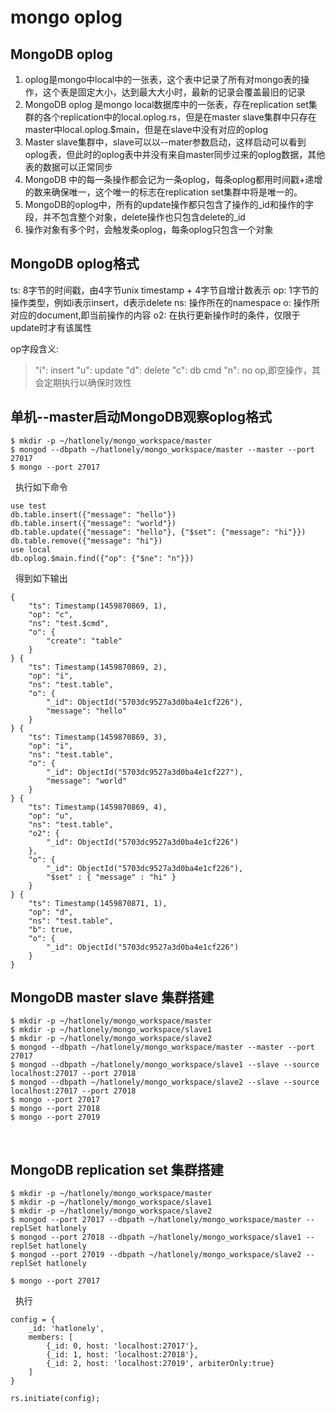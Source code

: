 # mongo oplog

## MongoDB oplog

1. oplog是mongo中local中的一张表，这个表中记录了所有对mongo表的操作，这个表是固定大小，达到最大大小时，最新的记录会覆盖最旧的记录
2. MongoDB oplog 是mongo local数据库中的一张表，存在replication set集群的各个replication中的local.oplog.rs，但是在master slave集群中只存在master中local.oplog.$main，但是在slave中没有对应的oplog
3. Master slave集群中，slave可以以--mater参数启动，这样启动可以看到oplog表，但此时的oplog表中并没有来自master同步过来的oplog数据，其他表的数据可以正常同步
4. MongoDB 中的每一条操作都会记为一条oplog，每条oplog都用时间戳+递增的数来确保唯一，这个唯一的标志在replication set集群中将是唯一的。
5. MongoDB的oplog中，所有的update操作都只包含了操作的_id和操作的字段，并不包含整个对象，delete操作也只包含delete的_id
6. 操作对象有多个时，会触发条oplog，每条oplog只包含一个对象

## MongoDB oplog格式

ts: 8字节的时间戳，由4字节unix timestamp + 4字节自增计数表示
op: 1字节的操作类型，例如i表示insert，d表示delete
ns: 操作所在的namespace
o: 操作所对应的document,即当前操作的内容
o2: 在执行更新操作时的条件，仅限于update时才有该属性

op字段含义:
> "i": insert
> "u": update
> "d": delete
> "c": db cmd
> "n": no op,即空操作，其会定期执行以确保时效性
 
## 单机--master启动MongoDB观察oplog格式

    $ mkdir -p ~/hatlonely/mongo_workspace/master
    $ mongod --dbpath ~/hatlonely/mongo_workspace/master --master --port 27017
    $ mongo --port 27017
 
执行如下命令

    use test
    db.table.insert({"message": "hello"})
    db.table.insert({"message": "world"})
    db.table.update({"message": "hello"}, {"$set": {"message": "hi"}})
    db.table.remove({"message": "hi"})
    use local
    db.oplog.$main.find({"op": {"$ne": "n"}})
 
得到如下输出

    {
        "ts": Timestamp(1459870869, 1),
        "op": "c",
        "ns": "test.$cmd",
        "o": {
            "create": "table"
        }
    } {
        "ts": Timestamp(1459870869, 2),
        "op": "i",
        "ns": "test.table",
        "o": {
            "_id": ObjectId("5703dc9527a3d0ba4e1cf226"),
            "message": "hello"
        }
    } {
        "ts": Timestamp(1459870869, 3),
        "op": "i",
        "ns": "test.table",
        "o": {
            "_id": ObjectId("5703dc9527a3d0ba4e1cf227"),
            "message": "world"
        }
    } {
        "ts": Timestamp(1459870869, 4),
        "op": "u",
        "ns": "test.table",
        "o2": {
            "_id": ObjectId("5703dc9527a3d0ba4e1cf226")
        },
        "o": {
            "_id": ObjectId("5703dc9527a3d0ba4e1cf226"),
            "$set" : { "message" : "hi" }
        }
    } {
        "ts": Timestamp(1459870871, 1),
        "op": "d",
        "ns": "test.table",
        "b": true,
        "o": {
            "_id": ObjectId("5703dc9527a3d0ba4e1cf226")
        }
    }

## MongoDB master slave 集群搭建

    $ mkdir -p ~/hatlonely/mongo_workspace/master
    $ mkdir -p ~/hatlonely/mongo_workspace/slave1
    $ mkdir -p ~/hatlonely/mongo_workspace/slave2
    $ mongod --dbpath ~/hatlonely/mongo_workspace/master --master --port 27017
    $ mongod --dbpath ~/hatlonely/mongo_workspace/slave1 --slave --source localhost:27017 --port 27018
    $ mongod --dbpath ~/hatlonely/mongo_workspace/slave2 --slave --source localhost:27017 --port 27018
    $ mongo --port 27017
    $ mongo --port 27018
    $ mongo --port 27019
 
## MongoDB replication set 集群搭建

    $ mkdir -p ~/hatlonely/mongo_workspace/master
    $ mkdir -p ~/hatlonely/mongo_workspace/slave1
    $ mkdir -p ~/hatlonely/mongo_workspace/slave2
    $ mongod --port 27017 --dbpath ~/hatlonely/mongo_workspace/master --replSet hatlonely
    $ mongod --port 27018 --dbpath ~/hatlonely/mongo_workspace/slave1 --replSet hatlonely
    $ mongod --port 27019 --dbpath ~/hatlonely/mongo_workspace/slave2 --replSet hatlonely
     
    $ mongo --port 27017
 
执行

    config = {
        _id: 'hatlonely',
        members: [
            {_id: 0, host: 'localhost:27017'},
            {_id: 1, host: 'localhost:27018'},
            {_id: 2, host: 'localhost:27019', arbiterOnly:true}
        ]
    }
     
    rs.initiate(config);

